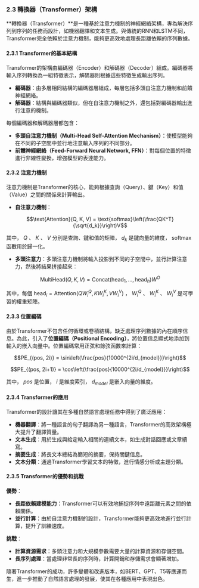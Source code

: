### **2.3 轉換器（Transformer）架構**

**轉換器（Transformer）**是一種基於注意力機制的神經網絡架構，專為解決序列到序列的任務而設計，如機器翻譯和文本生成。與傳統的RNN和LSTM不同，Transformer完全依賴於注意力機制，能夠更高效地處理長距離依賴的序列數據。

#### **2.3.1 Transformer的基本結構**

Transformer的架構由編碼器（Encoder）和解碼器（Decoder）組成。編碼器將輸入序列轉換為一組特徵表示，解碼器則根據這些特徵生成輸出序列。

- **編碼器**：由多層相同結構的編碼器層組成，每層包括多頭自注意力機制和前饋神經網絡。
- **解碼器**：結構與編碼器類似，但在自注意力機制之外，還包括對編碼器輸出進行注意的機制。

每個編碼器和解碼器層都包含：
- **多頭自注意力機制（Multi-Head Self-Attention Mechanism）**：使模型能夠在不同的子空間中並行地注意輸入序列的不同部分。
- **前饋神經網絡（Feed-Forward Neural Network, FFN）**：對每個位置的特徵進行非線性變換，增強模型的表達能力。

#### **2.3.2 注意力機制**

注意力機制是Transformer的核心，能夠根據查詢（Query）、鍵（Key）和值（Value）之間的關係來計算輸出。

- **自注意力機制**：
  
```math
\text{Attention}(Q, K, V) = \text{softmax}\left(\frac{QK^T}{\sqrt{d_k}}\right)V
```

  其中， $`Q`$ 、 $`K`$ 、 $`V`$  分別是查詢、鍵和值的矩陣， $`d_k`$  是鍵向量的維度， $`\text{softmax}`$  函數用於歸一化。

- **多頭注意力**：多頭注意力機制將輸入投影到不同的子空間中，並行計算注意力，然後將結果拼接起來：
  
```math
\text{MultiHead}(Q, K, V) = \text{Concat}(\text{head}_1, \ldots, \text{head}_h)W^O
```

  其中，每個 $`\text{head}_i = \text{Attention}(QW_i^Q, KW_i^K, VW_i^V)`$ ， $`W_i^Q`$ 、 $`W_i^K`$ 、 $`W_i^V`$ 是可學習的權重矩陣。

#### **2.3.3 位置編碼**

由於Transformer不包含任何循環或卷積結構，缺乏處理序列數據的內在順序信息。為此，引入了**位置編碼（Positional Encoding）**，將位置信息顯式地添加到輸入的嵌入向量中。位置編碼常用正弦和餘弦函數來計算：

```math
PE_{(pos, 2i)} = \sin\left(\frac{pos}{10000^{2i/d_{model}}}\right)
```


```math
PE_{(pos, 2i+1)} = \cos\left(\frac{pos}{10000^{2i/d_{model}}}\right)
```

其中， $`pos`$ 是位置， $`i`$ 是維度索引， $`d_{model}`$ 是嵌入向量的維度。

#### **2.3.4 Transformer的應用**

Transformer的設計讓其在多種自然語言處理任務中得到了廣泛應用：

- **機器翻譯**：將一種語言的句子翻譯為另一種語言，Transformer的高效架構極大提升了翻譯質量。
- **文本生成**：用於生成與給定輸入相關的連續文本，如生成對話回應或文章續寫。
- **摘要生成**：將長文本總結為簡短的摘要，保持關鍵信息。
- **文本分類**：通過Transformer學習文本的特徵，進行情感分析或主題分類。

#### **2.3.5 Transformer的優勢和挑戰**

**優勢**：
- **長距依賴建模能力**：Transformer可以有效地捕捉序列中遠距離元素之間的依賴關係。
- **並行計算**：由於自注意力機制的設計，Transformer能夠更高效地進行並行計算，提升了訓練速度。

**挑戰**：
- **計算資源需求**：多頭注意力和大規模參數需要大量的計算資源和存儲空間。
- **長序列處理**：當處理非常長的序列時，計算開銷和存儲需求會顯著增加。

隨著Transformer的成功，許多變體和改進版本，如BERT、GPT、T5等應運而生，進一步推動了自然語言處理的發展，使其在各種應用中表現出色。